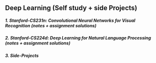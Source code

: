 ## Deep Learning (Self study + side Projects)
##### 1. Stanford-CS231n: Convolutional Neural Networks for Visual Recognition (notes + assignment solutions)
##### 2. Stanford-CS224d: Deep Learning for Natural Language Processing (notes + assignment solutions)
##### 3. Side-Projects
